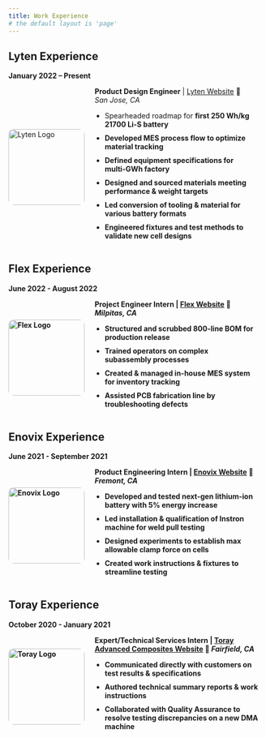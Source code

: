 ```yaml
---
title: Work Experience
# the default layout is 'page'
---
```


<style>
.experience-container {
    display: flex;
    align-items: center;
    gap: 20px;
    margin-bottom: 30px;
}

.experience-container img {
    width: 150px; /* Adjust as needed */
    height: auto;
    border-radius: 10px;
}

.experience-content {
    flex: 2;
}

.experience-content ul {
    padding-left: 20px;
}

.experience-content li {
    margin-bottom: 10px; /* Adds spacing between bullet points */
}
</style>

## Lyten Experience  
**January 2022 – Present**  
<div class="experience-container">
    <div>
        <img src="{{ site.url }}/assets/img/lyten.png" alt="Lyten Logo">
    </div>
    <div class="experience-content">
        <strong>Product Design Engineer</strong> | <a href="https://lyten.com" target="_blank">Lyten Website</a>  
        📍 <em>San Jose, CA</em>
        <ul>
            <li>Spearheaded roadmap for <strong>first<strong> 250 Wh/kg 21700 Li-S battery</li>
            <li>Developed MES process flow to optimize material tracking</li>
            <li>Defined equipment specifications for multi-GWh factory</li>
            <li>Designed and sourced materials meeting performance & weight targets</li>
            <li>Led conversion of tooling & material for various battery formats</li>
            <li>Engineered fixtures and test methods to validate new cell designs</li>
        </ul>
    </div>
</div>

## Flex Experience  
**June 2022 - August 2022**  
<div class="experience-container">
    <div>
        <img src="{{ site.url }}/assets/img/flex-logo.png" alt="Flex Logo">
    </div>
    <div class="experience-content">
         <strong>Project Engineer Intern</strong> | <a href="https://flex.com" target="_blank">Flex Website</a>  
        📍 <em>Milpitas, CA</em>
        <ul>
            <li>Structured and scrubbed <strong>800-line BOM<strong> for production release</li>
            <li>Trained operators on complex subassembly processes</li>
            <li>Created & managed <strong>in-house MES system<strong> for inventory tracking</li>
            <li>Assisted PCB fabrication line by troubleshooting defects</li>
        </ul>
    </div>
</div>

## Enovix Experience  
**June 2021 - September 2021**  
<div class="experience-container">
    <div>
        <img src="{{ site.url }}/assets/img/enovix-logo.png" alt="Enovix Logo">
    </div>
    <div class="experience-content">
         <strong>Product Engineering Intern</strong> | <a href="https://enovix.com" target="_blank">Enovix Website</a> 
        📍 <em>Fremont, CA</em>
        <ul>
            <li>Developed and tested next-gen lithium-ion battery with <strong>5% energy increase<strong></li>
            <li>Led installation & qualification of Instron machine for weld pull testing</li>
            <li>Designed experiments to establish max allowable clamp force on cells</li>
            <li>Created work instructions & fixtures to streamline testing</li>
        </ul>
    </div>
</div>

## Toray Experience  
**October 2020 - January 2021**  
<div class="experience-container">
    <div>
        <img src="{{ site.url }}/assets/img/toray-logo.png" alt="Toray Logo">
    </div>
    <div class="experience-content">
        <strong>Expert/Technical Services Intern</strong> | <a href="https://toray-tac.com" target="_blank">Toray Advanced Composites Website</a>  
        📍 <em>Fairfield, CA</em>
        <ul>
            <li>Communicated directly with customers on test results & specifications</li>
            <li>Authored technical summary reports & work instructions</li>
            <li>Collaborated with Quality Assurance to resolve testing discrepancies on a new DMA machine</li>
        </ul>
    </div>
</div>
